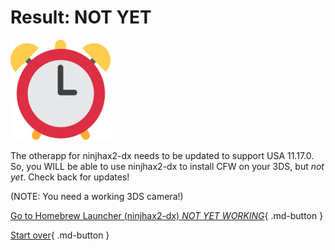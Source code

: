 # Result: NOT YET

![Image](/images/seventeen/later.png)

The otherapp for ninjhax2-dx needs to be updated to support USA 11.17.0. So, you WILL be able to use ninjhax2-dx to install CFW on your 3DS, but *not yet*. Check back for updates!

(NOTE: You need a working 3DS camera!)

[Go to Homebrew Launcher (ninjhax2-dx) *NOT YET WORKING*](https://wiki.hacks.guide/wiki/3DS:Alternate_Exploits/Homebrew_Launcher_(ninjhax2-dx)){ .md-button } 

[Start over](/seventeen){ .md-button }